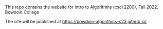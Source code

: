 
This repo contains the website for Intro to Algorithms (csci 2200), Fall 2022, Bowdoin College 

The site will be published at https://bowdoin-algorithms-s23.github.io/
